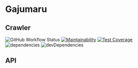 # Gajumaru

## Crawler
![GitHub Workflow Status](https://img.shields.io/github/workflow/status/rokumura7/gajumaru/crawler_ci)
[![Maintainability](https://api.codeclimate.com/v1/badges/d3b04603301c8bbcaa6c/maintainability)](https://codeclimate.com/github/rokumura7/gajumaru/maintainability)
[![Test Coverage](https://api.codeclimate.com/v1/badges/d3b04603301c8bbcaa6c/test_coverage)](https://codeclimate.com/github/rokumura7/gajumaru/test_coverage)
![dependencies](https://david-dm.org/rokumura7/gajumaru.svg)
![devDependencies](https://david-dm.org/rokumura7/gajumaru/dev-status.svg)

## API
